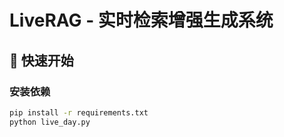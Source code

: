 # LiveRAG - 实时检索增强生成系统

## 🚀 快速开始

### 安装依赖
```bash
pip install -r requirements.txt
python live_day.py
```
